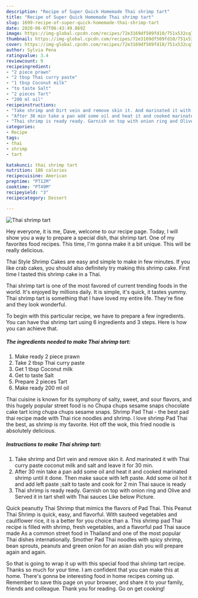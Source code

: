 ```yaml
---
description: "Recipe of Super Quick Homemade Thai shrimp tart"
title: "Recipe of Super Quick Homemade Thai shrimp tart"
slug: 1699-recipe-of-super-quick-homemade-thai-shrimp-tart
date: 2020-06-07T06:43:49.869Z
image: https://img-global.cpcdn.com/recipes/72e3169df509fd10/751x532cq70/thai-shrimp-tart-recipe-main-photo.jpg
thumbnail: https://img-global.cpcdn.com/recipes/72e3169df509fd10/751x532cq70/thai-shrimp-tart-recipe-main-photo.jpg
cover: https://img-global.cpcdn.com/recipes/72e3169df509fd10/751x532cq70/thai-shrimp-tart-recipe-main-photo.jpg
author: Sylvia Pena
ratingvalue: 3.4
reviewcount: 9
recipeingredient:
- "2 piece prawn"
- "2 tbsp Thai curry paste"
- "1 tbsp Coconut milk"
- "to taste Salt"
- "2 pieces Tart"
- "200 ml oil"
recipeinstructions:
- "Take shrimp and Dirt vein and remove skin it. And marinated it with Thai curry paste coconut milk and salt and leave it for 30 min."
- "After 30 min take a pan add some oil and heat it and cooked marinated shrimp until it done. Then make sauce with left paste. Add some oil hot it and add left paste ;salt to taste and cook for 2 min Thai sauce is ready"
- "Thai shrimp is ready ready. Garnish on top with onion ring and Olive and Served it in tart shell with Thai sauces Like below Picture."
categories:
- Recipe
tags:
- thai
- shrimp
- tart

katakunci: thai shrimp tart 
nutrition: 186 calories
recipecuisine: American
preptime: "PT12M"
cooktime: "PT49M"
recipeyield: "3"
recipecategory: Dessert

---
```



![Thai shrimp tart](https://img-global.cpcdn.com/recipes/72e3169df509fd10/751x532cq70/thai-shrimp-tart-recipe-main-photo.jpg)

Hey everyone, it is me, Dave, welcome to our recipe page. Today, I will show you a way to prepare a special dish, thai shrimp tart. One of my favorites food recipes. This time, I'm gonna make it a bit unique. This will be really delicious.

Thai Style Shrimp Cakes are easy and simple to make in few minutes. If you like crab cakes, you should also definitely try making this shrimp cake. First time I tasted this shrimp cake in a Thai.

Thai shrimp tart is one of the most favored of current trending foods in the world. It's enjoyed by millions daily. It is simple, it's quick, it tastes yummy. Thai shrimp tart is something that I have loved my entire life. They're fine and they look wonderful.


To begin with this particular recipe, we have to prepare a few ingredients. You can have thai shrimp tart using 6 ingredients and 3 steps. Here is how you can achieve that.

<!--inarticleads1-->

##### The ingredients needed to make Thai shrimp tart:

1. Make ready 2 piece prawn
1. Take 2 tbsp Thai curry paste
1. Get 1 tbsp Coconut milk
1. Get to taste Salt
1. Prepare 2 pieces Tart
1. Make ready 200 ml oil


Thai cuisine is known for its symphony of salty, sweet, and sour flavors, and this hugely popular street food is no Chupa chups sesame snaps chocolate cake tart icing chupa chups sesame snaps. Shrimp Pad Thai - the best pad thai recipe made with Thai rice noodles and shrimp. I love shrimp Pad Thai the best, as shrimp is my favorite. Hot off the wok, this fried noodle is absolutely delicious. 

<!--inarticleads2-->

##### Instructions to make Thai shrimp tart:

1. Take shrimp and Dirt vein and remove skin it. And marinated it with Thai curry paste coconut milk and salt and leave it for 30 min.
1. After 30 min take a pan add some oil and heat it and cooked marinated shrimp until it done. Then make sauce with left paste. Add some oil hot it and add left paste ;salt to taste and cook for 2 min Thai sauce is ready
1. Thai shrimp is ready ready. Garnish on top with onion ring and Olive and Served it in tart shell with Thai sauces Like below Picture.


Quick peanutty Thai Shrimp that mimics the flavors of Pad Thai. This Peanut Thai Shrimp is quick, easy, and flavorful. With sauteed vegetables and cauliflower rice, it is a better for you choice than a. This shrimp pad Thai recipe is filled with shrimp, fresh vegetables, and a flavorful pad Thai sauce made As a common street food in Thailand and one of the most popular Thai dishes internationally. Smother Pad Thai noodles with spicy shrimp, bean sprouts, peanuts and green onion for an asian dish you will prepare again and again. 

So that is going to wrap it up with this special food thai shrimp tart recipe. Thanks so much for your time. I am confident that you can make this at home. There's gonna be interesting food in home recipes coming up. Remember to save this page on your browser, and share it to your family, friends and colleague. Thank you for reading. Go on get cooking!
